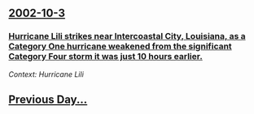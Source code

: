 ## [2002-10-3](/news/2002/10/3/index.md)

### [ Hurricane Lili strikes near Intercoastal City, Louisiana, as a Category One hurricane weakened from the significant Category Four storm it was just 10 hours earlier.](/news/2002/10/3/hurricane-lili-strikes-near-intercoastal-city-louisiana-as-a-category-one-hurricane-weakened-from-the-significant-category-four-storm-it.md)
_Context: Hurricane Lili_

## [Previous Day...](/news/2002/10/2/index.md)

